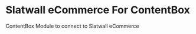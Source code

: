 Slatwall eCommerce For ContentBox
================

ContentBox Module to connect to Slatwall eCommerce
